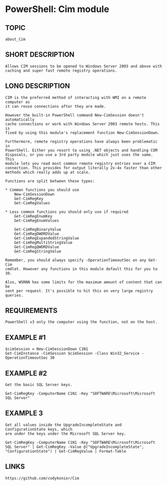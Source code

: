 # PowerShell: Cim module

## TOPIC
    about_Cim

## SHORT DESCRIPTION
    Allows CIM sessions to be opened to Windows Server 2003 and above with 
    caching and super fast remote registry operations.

## LONG DESCRIPTION
    CIM is the preferred method of interacting with WMI on a remote computer as
    it can reuse connections after they are made.

    However the built-in PowerShell command New-CimSession doesn't automatically
    cache connections or work with Windows Server 2003 remote hosts. This is 
    fixed by using this module's replacement function New-CimSessionDown.

    Furthermore, remote registry operations have always been problematic in 
    PowerShell. Either you resort to using .NET objects and handling COM 
    disposals, or you use a 3rd party module which just uses the same. This 
    module lets you read most common remote registry entries over a CIM 
    connection. This provides for output literally 2x-4x faster than other 
    methods which really adds up at scale.

    Functions are split between these types:

    * Common functions you should use
        New-CimSessionDown
        Get-CimRegKey
        Get-CimRegValues

    * Less common functions you should only use if required
        Get-CimRegEnumKey            
        Get-CimRegEnumValues         

        Get-CimRegBinaryValue        
        Get-CimRegDWORDValue         
        Get-CimRegExpandedStringValue
        Get-CimRegMultiStringValue   
        Get-CimRegQWORDValue         
        Get-CimRegStringValue   

	Remember, you should always specify -OperationTimeoutSec on any Get-Cim
    cmdlet. However any functions in this module default this for you to 30.

    Also, WSMAN has some limits for the maximum amount of content that can be
    sent per request. It's possible to hit this on very large registry queries.

## REQUIREMENTS
	PowerShell v3 only the computer using the function, not on the host.
	
## EXAMPLE #1
	$cimSession = New-CimSessionDown C1N1
	Get-CimInstance -CimSession $cimSession -Class Win32_Service -OperationTimeoutSec 30

## EXAMPLE #2
    Get the basic SQL Server keys.

    Get-CimRegKey -ComputerName C1N1 -Key "SOFTWARE\Microsoft\Microsoft SQL Server"
    
## EXAMPLE 3
    Get all values inside the UpgradeIncompleteState and ConfigurationState keys, which
    are under the keys under the Microsoft SQL Server key.
        
    Get-CimRegKey -ComputerName C1N1 -Key "SOFTWARE\Microsoft\Microsoft SQL Server" | Get-CimRegKey -Value @("UpgradeIncompleteState", "ConfigurationState") | Get-CimRegValue | Format-Table

## LINKS
	https://github.com/codykonior/Cim


